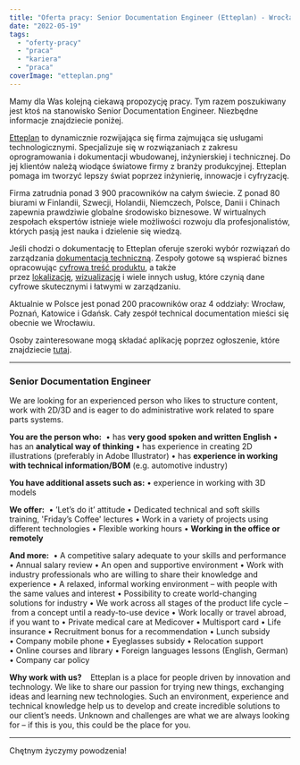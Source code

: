 ```yaml
---
title: "Oferta pracy: Senior Documentation Engineer (Etteplan) - Wrocław lub zdalnie"
date: "2022-05-19"
tags:
  - "oferty-pracy"
  - "praca"
  - "kariera"
  - "praca"
coverImage: "etteplan.png"
---
```


Mamy dla Was kolejną ciekawą propozycję pracy. Tym razem poszukiwany jest ktoś
na stanowisko Senior Documentation Engineer. Niezbędne informacje znajdziecie
poniżej.

[Etteplan](https://www.etteplan.com/) to dynamicznie rozwijająca się firma
zajmująca się usługami technologicznymi. Specjalizuje się w rozwiązaniach z
zakresu oprogramowania i dokumentacji wbudowanej, inżynierskiej i technicznej.
Do jej klientów należą wiodące światowe firmy z branży produkcyjnej. Etteplan
pomaga im tworzyć lepszy świat poprzez inżynierię, innowacje i cyfryzację.

Firma zatrudnia ponad 3 900 pracowników na całym świecie. Z ponad 80 biurami w
Finlandii, Szwecji, Holandii, Niemczech, Polsce, Danii i Chinach zapewnia
prawdziwie globalne środowisko biznesowe. W wirtualnych zespołach ekspertów
istnieje wiele możliwości rozwoju dla profesjonalistów, których pasją jest nauka
i dzielenie się wiedzą.

Jeśli chodzi o dokumentację to Etteplan oferuje szeroki wybór rozwiązań do
zarządzania
[dokumentacją techniczną](https://www.etteplan.com/pl/uslugi/dokumentacja-techniczna).
Zespoły gotowe są wspierać biznes opracowując
[cyfrową treść produktu](https://www.etteplan.com/pl/uslugi/dokumentacja-techniczna/cyfrowa-dokumentacja-produktu),
a także
przez [lokalizację](https://www.etteplan.com/pl/uslugi/dokumentacja-techniczna/lokalizacja-dopasowanie-regionalne-jezyka-i-tlumaczenia), [wizualizację](https://www.etteplan.com/pl/uslugi/dokumentacja-techniczna/tworzenie-wizualizacji) i
wiele innych usług, które czynią dane cyfrowe skutecznymi i łatwymi w
zarządzaniu.

Aktualnie w Polsce jest ponad 200 pracowników oraz 4 oddziały: Wrocław, Poznań,
Katowice i Gdańsk. Cały zespół technical documentation mieści się obecnie we
Wrocławiu.

Osoby zainteresowane mogą składać aplikację poprzez ogłoszenie, które
znajdziecie
[tutaj](https://candidate.hr-manager.net/ApplicationInit.aspx?cid=1522&ProjectId=149125&DepartmentId=18983&MediaId=5).

---

### Senior Documentation Engineer

We are looking for an experienced person who likes to structure content, work
with 2D/3D and is eager to do administrative work related to spare parts
systems.

**You are the person who:**  • has **very good spoken and written English** •
has an **analytical way of thinking** • has experience in creating 2D
illustrations (preferably in Adobe Illustrator) • has **experience in working
with technical information/BOM** (e.g. automotive industry)

**You have additional assets such as:** • experience in working with 3D models

**We offer:**  • ’Let’s do it’ attitude • Dedicated technical and soft skills
training, 'Friday’s Coffee' lectures • Work in a variety of projects using
different technologies • Flexible working hours • **Working in the office or
remotely**

**And more:**  • A competitive salary adequate to your skills and performance
• Annual salary review • An open and supportive environment • Work with industry
professionals who are willing to share their knowledge and experience • A
relaxed, informal working environment – with people with the same values and
interest • Possibility to create world-changing solutions for industry • We work
across all stages of the product life cycle – from a concept until a
ready-to-use device • Work locally or travel abroad, if you want to • Private
medical care at Medicover • Multisport card • Life insurance • Recruitment bonus
for a recommendation • Lunch subsidy • Company mobile phone • Eyeglasses subsidy
• Relocation support • Online courses and library • Foreign languages lessons
(English, German) • Company car policy

**Why work with us?**    Etteplan is a place for people driven by innovation and
technology. We like to share our passion for trying new things, exchanging ideas
and learning new technologies. Such an environment, experience and technical
knowledge help us to develop and create incredible solutions to our client’s
needs. Unknown and challenges are what we are always looking for – if this is
you, this could be the place for you.

---

Chętnym życzymy powodzenia!
